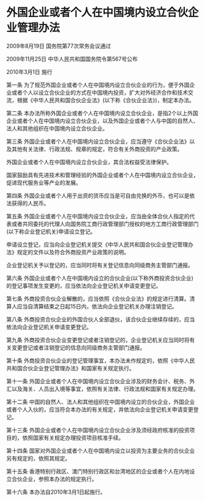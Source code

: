 # 外国企业或者个人在中国境内设立合伙企业管理办法

2009年8月19日 国务院第77次常务会议通过

2009年11月25日 中华人民共和国国务院令第567号公布

2010年3月1日 施行

<!-- INFO END -->

第一条 为了规范外国企业或者个人在中国境内设立合伙企业的行为，便于外国企业或者个人以设立合伙企业的方式在中国境内投资，扩大对外经济合作和技术交流，根据《中华人民共和国合伙企业法》(以下称《合伙企业法》)，制定本办法。

第二条 本办法所称外国企业或者个人在中国境内设立合伙企业，是指2个以上外国企业或者个人在中国境内设立合伙企业，以及外国企业或者个人与中国的自然人、法人和其他组织在中国境内设立合伙企业。

第三条 外国企业或者个人在中国境内设立合伙企业，应当遵守《合伙企业法》以及其他有关法律、行政法规、规章的规定，符合有关外商投资的产业政策。

外国企业或者个人在中国境内设立合伙企业，其合法权益受法律保护。

国家鼓励具有先进技术和管理经验的外国企业或者个人在中国境内设立合伙企业，促进现代服务业等产业的发展。

第四条 外国企业或者个人用于出资的货币应当是可自由兑换的外币，也可以是依法获得的人民币。

第五条 外国企业或者个人在中国境内设立合伙企业，应当由全体合伙人指定的代表或者共同委托的代理人向国务院工商行政管理部门授权的地方工商行政管理部门(以下称企业登记机关)申请设立登记。

申请设立登记，应当向企业登记机关提交《中华人民共和国合伙企业登记管理办法》规定的文件以及符合外商投资产业政策的说明。

企业登记机关予以登记的，应当同时将有关登记信息向同级商务主管部门通报。

第六条 外国企业或者个人在中国境内设立的合伙企业(以下称外商投资合伙企业)的登记事项发生变更的，应当依法向企业登记机关申请变更登记。

第七条 外商投资合伙企业解散的，应当依照《合伙企业法》的规定进行清算。清算人应当自清算结束之日起15日内，依法向企业登记机关办理注销登记。

第八条 外商投资合伙企业的外国合伙人全部退伙，该合伙企业继续存续的，应当依法向企业登记机关申请变更登记。

第九条 外商投资合伙企业变更登记或者注销登记的，企业登记机关应当同时将有关变更登记或者注销登记的信息向同级商务主管部门通报。

第十条 外商投资合伙企业的登记管理事宜，本办法未作规定的，依照《中华人民共和国合伙企业登记管理办法》和国家有关规定执行。

第十一条 外国企业或者个人在中国境内设立合伙企业涉及的财务会计、税务、外汇以及海关、人员出入境等事宜，依照有关法律、行政法规和国家有关规定办理。

第十二条 中国的自然人、法人和其他组织在中国境内设立的合伙企业，外国企业或者个人入伙的，应当符合本办法的有关规定，并依法向企业登记机关申请变更登记。

第十三条 外国企业或者个人在中国境内设立合伙企业涉及须经政府核准的投资项目的，依照国家有关规定办理投资项目核准手续。

第十四条 国家对外国企业或者个人在中国境内设立以投资为主要业务的合伙企业另有规定的，依照其规定。

第十五条 香港特别行政区、澳门特别行政区和台湾地区的企业或者个人在内地设立合伙企业，参照本办法的规定执行。

第十六条 本办法自2010年3月1日起施行。